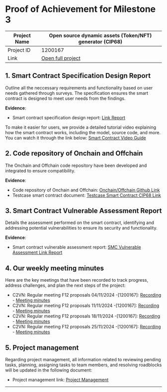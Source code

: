 #  Proof of Achievement for Milestone 3
|  Project Name |Open source dynamic assets (Token/NFT) generator (CIP68)|
| ------------ | ------------ |
| Project ID  | 1200167 |
|  Link  |  [Open full project](https://milestones.projectcatalyst.io/projects/1200167/) |




## **1. Smart Contract Specification Design Report** 

Outline all the neccessary requirements and functionality based on user needs gathered through surveys. The specification ensures the smart contract is designed to meet user needs from the findings.

**Evidence**: 

  - Smart contract specification design report: [Link Report](https://docs.google.com/spreadsheets/d/1JKXN7hoDat5nHQ5JGS_TP_tEAi2llWwrZgNa5XWNc4s/edit?gid=0#gid=0)

To make it easier for users, we provide a detailed tutorial video explaining how the smart contract works, including the model, source code, and more. You can watch it through the link below: [Smart Contract Video Guide](https://drive.google.com/file/d/1arHXyMzxRb9tjP5npqbq6z61dSmwNnvp/view?usp=drive_link)


## **2. Code repository of Onchain and Offchain** 

The Onchain and Offchain code repository have been developed and integrated to ensure compatibility.

**Evidence**:  

  - Code repository of Onchain and Offchain: [Onchain/Offchain Github Link](https://github.com/cardano2vn/cip68generator/tree/main/contract)
  - Testcase smart contract document: [Testcase Smart Contract CIP68 Link](https://docs.google.com/spreadsheets/d/1JKXN7hoDat5nHQ5JGS_TP_tEAi2llWwrZgNa5XWNc4s/edit?gid=0#gid=0)


## **3. Smart Contract Vulnerable Assessment Report**  

Details the assessment performed on the smart contract, identifying and addressing potential vulnerabilities to ensure its security and functionality.

**Evidence**:  

  - Smart contract vulnerable assessment report: [SMC Vulnerable Assessment Link Report]()

## **4. Our weekly meeting minutes** 

Here are the key meetings that have been recorded to track progress, address challenges, and plan the next steps of the project:

- C2VN: Regular meeting F12 proposals 04/11/2024 -[1200167]: [Recording](https://youtu.be/O36dwFICYmQ) - [Meeting minutes](https://docs.google.com/document/d/11TJK7x_ohuTATVBU42xj2l8wSgfF3IJ-/edit?usp=drive_link&ouid=107549707092065987144&rtpof=true&sd=true)
- C2VN: Regular meeting F12 proposals 11/11/2024 -[1200167]: [Recording](https://youtu.be/JISMWWq-ulU) - [Meeting minutes](https://docs.google.com/document/d/14XTA4EPvPNayymlWc0QLFQwoCKvRj2jo/edit?usp=drive_link&ouid=107549707092065987144&rtpof=true&sd=true)
- C2VN: Regular meeting F12 proposals 18/11/2024 -[1200167]: [Recording](https://youtu.be/xcKaZU0koWw) - [Meeting minutes](https://docs.google.com/document/d/1q8FFSb85Ohoh27g6d8VdFHDNxuHkuG_7/edit?usp=drive_link&ouid=107549707092065987144&rtpof=true&sd=true)
- C2VN: Regular meeting F12 proposals 25/11/2024 -[1200167]: [Recording](https://youtu.be/zxF2v_U957Y) - [Meeting minutes](https://docs.google.com/document/d/1tRBdTeLkOQNQW5uY_dzdeSrjvXb7jlRB/edit?usp=drive_link&ouid=107549707092065987144&rtpof=true&sd=true)



## **5. Project management**  

Regarding project management, all information related to reviewing pending tasks, planning, assigning tasks to team members, and resolving roadblocks will be updated in the following document: 
- Project management link: [Project Management](https://docs.google.com/spreadsheets/d/1BZDGPv1d1MHMyX7ycNraAZght-hz44lT/edit?gid=1613824326#gid=1613824326)


---
